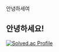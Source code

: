 안녕하세여
## 안녕하세요!

[![Solved.ac Profile](http://mazassumnida.wtf/api/v2/generate_badge?boj=asdasd7722)](https://solved.ac/asdasd7722/)
